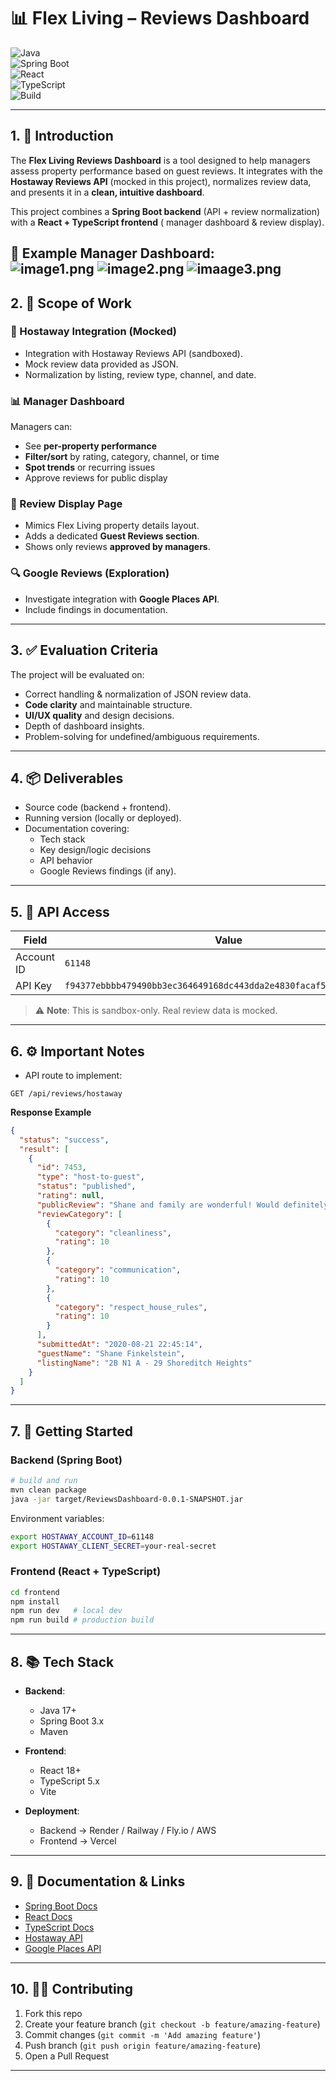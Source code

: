 # 📊 Flex Living – Reviews Dashboard

![Java](https://img.shields.io/badge/Java-17+-blue?logo=openjdk)  
![Spring Boot](https://img.shields.io/badge/Spring%20Boot-3.x-brightgreen?logo=springboot)  
![React](https://img.shields.io/badge/React-18+-61DAFB?logo=react)  
![TypeScript](https://img.shields.io/badge/TypeScript-5.x-blue?logo=typescript)  
![Build](https://img.shields.io/badge/Build-Maven-orange?logo=apachemaven)

---

## 1. 🌟 Introduction

The **Flex Living Reviews Dashboard** is a tool designed to help managers assess property performance based on guest
reviews. It integrates with the **Hostaway Reviews API** (mocked in this project), normalizes review data, and presents
it in a **clean, intuitive dashboard**.

This project combines a **Spring Boot backend** (API + review normalization) with a **React + TypeScript frontend** (
manager dashboard & review display).

📸 Example Manager Dashboard:  
![image1.png](images/image1.png)
![image2.png](images/image2.png)
![imaage3.png](images/imaage3.png)
---

## 2. 📌 Scope of Work

### 🔗 Hostaway Integration (Mocked)

- Integration with Hostaway Reviews API (sandboxed).
- Mock review data provided as JSON.
- Normalization by listing, review type, channel, and date.

### 📊 Manager Dashboard

Managers can:

- See **per-property performance**
- **Filter/sort** by rating, category, channel, or time
- **Spot trends** or recurring issues
- Approve reviews for public display

### 🏡 Review Display Page

- Mimics Flex Living property details layout.
- Adds a dedicated **Guest Reviews section**.
- Shows only reviews **approved by managers**.

### 🔍 Google Reviews (Exploration)

- Investigate integration with **Google Places API**.
- Include findings in documentation.

---

## 3. ✅ Evaluation Criteria

The project will be evaluated on:

- Correct handling & normalization of JSON review data.
- **Code clarity** and maintainable structure.
- **UI/UX quality** and design decisions.
- Depth of dashboard insights.
- Problem-solving for undefined/ambiguous requirements.

---

## 4. 📦 Deliverables

- Source code (backend + frontend).
- Running version (locally or deployed).
- Documentation covering:
    - Tech stack
    - Key design/logic decisions
    - API behavior
    - Google Reviews findings (if any).

---

## 5. 🔑 API Access

| Field      | Value                                                              |
|------------|--------------------------------------------------------------------|
| Account ID | `61148`                                                            |
| API Key    | `f94377ebbbb479490bb3ec364649168dc443dda2e4830facaf5de2e74ccc9152` |

> ⚠️ **Note**: This is sandbox-only. Real review data is mocked.

---

## 6. ⚙️ Important Notes

- API route to implement:

```http
GET /api/reviews/hostaway
```

**Response Example**

```json
{
  "status": "success",
  "result": [
    {
      "id": 7453,
      "type": "host-to-guest",
      "status": "published",
      "rating": null,
      "publicReview": "Shane and family are wonderful! Would definitely host again :)",
      "reviewCategory": [
        {
          "category": "cleanliness",
          "rating": 10
        },
        {
          "category": "communication",
          "rating": 10
        },
        {
          "category": "respect_house_rules",
          "rating": 10
        }
      ],
      "submittedAt": "2020-08-21 22:45:14",
      "guestName": "Shane Finkelstein",
      "listingName": "2B N1 A - 29 Shoreditch Heights"
    }
  ]
}
```

---

## 7. 🚀 Getting Started

### Backend (Spring Boot)

```bash
# build and run
mvn clean package
java -jar target/ReviewsDashboard-0.0.1-SNAPSHOT.jar
```

Environment variables:

```bash
export HOSTAWAY_ACCOUNT_ID=61148
export HOSTAWAY_CLIENT_SECRET=your-real-secret
```

### Frontend (React + TypeScript)

```bash
cd frontend
npm install
npm run dev   # local dev
npm run build # production build
```

---

## 8. 📚 Tech Stack

- **Backend**:
    - Java 17+
    - Spring Boot 3.x
    - Maven

- **Frontend**:
    - React 18+
    - TypeScript 5.x
    - Vite

- **Deployment**:
    - Backend → Render / Railway / Fly.io / AWS
    - Frontend → Vercel

---

## 9. 📖 Documentation & Links

- [Spring Boot Docs](https://spring.io/projects/spring-boot)
- [React Docs](https://react.dev/)
- [TypeScript Docs](https://www.typescriptlang.org/docs/)
- [Hostaway API](https://api.hostaway.com/documentation)
- [Google Places API](https://developers.google.com/maps/documentation/places/web-service/overview)

---

## 10. 👩‍💻 Contributing

1. Fork this repo
2. Create your feature branch (`git checkout -b feature/amazing-feature`)
3. Commit changes (`git commit -m 'Add amazing feature'`)
4. Push branch (`git push origin feature/amazing-feature`)
5. Open a Pull Request

---